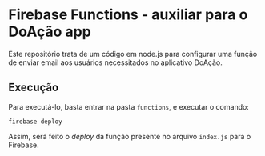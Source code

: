 # Firebase Functions - auxiliar para o DoAção app
Este repositório trata de um código em node.js para configurar uma função de enviar email aos usuários necessitados no aplicativo DoAção.

## Execução
Para executá-lo, basta entrar na pasta ```functions```, e executar o comando:
```
firebase deploy
```

Assim, será feito o *deploy* da função presente no arquivo ```index.js``` para o Firebase.
